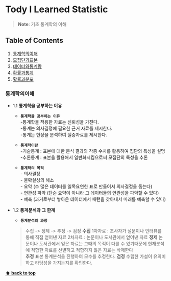 # Tody I Learned Statistic

> **Note**: 기초 통계학의 이해


## Table of Contents

  1. [통계학의이해](#통계학의이해)
  1. [모집단과표본](#모집단과표본)
  1. [데이터와통계량](#데이터와통계량)
  1. [확률과통계](#확률과통계)
  1. [확률과분포](#확률과분포)

  
  
### 통계학의이해
  - 1.1 **통계학을 공부하는 이유**
    - **`통계학을 공부하는 이유`**\
     \-통계학을 적용한 자료는 신뢰성을 가진다.\
     \-통계는 의사결정에 필요한 근거 자료를 제시한다.\
     \-통계는 현상을 분석하여 실증자료를 제시한다.
    
    - **`통계학이란`**\
     \-기술통계 : 표본에 대한 분석 결과의 각종 수치를 활용하여 집단의 특성을 설명\
     \-추론통계 : 표본을 활용해서 일반화시킴으로써 모집단의 특성을 추론
    
    - **`통계학의 목적`**\
     \- 의사결정\
     \- 불확실성의 해소\
     \- 요약 (수 많은 데이터를 일목요연한 표로 만들어서 의사결정을 돕는다)\
     \- 연관성 파악 (단순 요약이 아니라 그 데이터들의 연관성을 파악할 수 있다)\
     \- 예측 (과거로부터 쌓아온 데이터에서 패턴을 찾아내서 미래를 예측할 수 있다)
    
  - 1.2 **통계분석과 그 한계**
    - **`통계분석의 과정`**
    > 수집 -> 정제 -> 추정 -> 검정
     **수집**
     1차자료 : 조사자가 설문이나 인터뷰를 통해 직접 얻어낸 자료
     2차자료 : 논문이나 도서관에서 얻어낸 자료 
     **정제**
    > 논문이나 도서관에서 얻은 자료는 그때의 목적이 다를 수 있기때문에 현재분석에 적합한 자료를 선별하고 적합하지 않은 자료는 삭제한다    
     **추정**
    > 표본 통계분석을 진행하여 모수를 추정한다.
     **검정**
    > 수립한 가설이 유의미하고 타당성을 가지는지를 확인한다.
    
**[⬆ back to top](#table-of-contents)**
